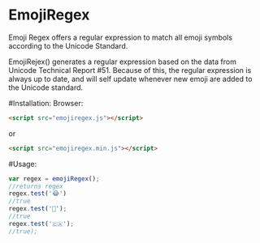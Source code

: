 # EmojiRegex
Emoji Regex offers a regular expression to match all emoji symbols according to the Unicode Standard.

EmojiRejex() generates a regular expression based on the data from Unicode Technical Report #51. Because of this, the regular expression is always up to date, and will self update whenever new emoji are added to the Unicode standard.

#Installation:
Browser:

```html
<script src="emojiregex.js"></script>
```
or 
```html
<script src="emojiregex.min.js"></script>
```

#Usage:
  ```js
var regex = emojiRegex();
//returns regex
regex.test('😂')
//true
regex.test('💩');
//true
regex.test('🇨🇦');
//true);
```
